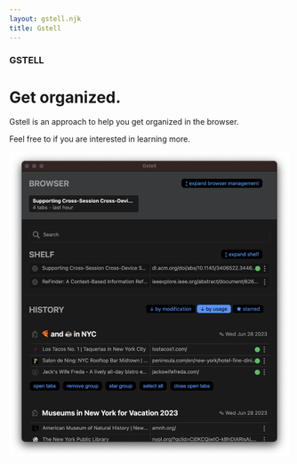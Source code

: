 ```yaml
---
layout: gstell.njk
title: Gstell
---
```


<div class="header-ad">
  <div>
    <h3>GSTELL</h3>
    <h1>Get organized.</h1>
    <p>Gstell is an approach to help you get organized in the browser.</p>
    <p>Feel free to <a href="mailto://royadrian.rutishauser@uzh.ch"></a> if you are interested in learning more.</p>
  </div>
  <img  src="/public/img/screenshot.png"/>

</div>
